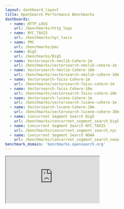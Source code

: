 ```yaml
---
layout: dashboard_layout
title: OpenSearch Performance Benchmarks
dashboards:
  - name: HTTP_LOGS
    url: /benchmarks/http_logs
  - name: NYC_TAXIS
    url: /benchmarks/nyc_taxis
  - name: PMC
    url: /benchmarks/pmc
  - name: Big5
    url: /benchmarks/Big5
  - name: Vectorsearch-nmslib-Cohere-1m
    url: /benchmarks/vectorsearch-nmslib-cohere-1m
  - name: Vectorsearch-nmslib-Cohere-10m
    url: /benchmarks/vectorsearch-nmslib-cohere-10m
  - name: Vectorsearch-faiss-Cohere-1m
    url: /benchmarks/vectorsearch-faiss-cohere-1m
  - name: Vectorsearch-faiss-Cohere-10m
    url: /benchmarks/vectorsearch-faiss-cohere-10m
  - name: Vectorsearch-lucene-Cohere-1m
    url: /benchmarks/vectorsearch-lucene-cohere-1m
  - name: Vectorsearch-lucene-Cohere-10m
    url: /benchmarks/vectorsearch-lucene-cohere-10m
  - name: Concurrent Segment Search Big5
    url: /benchmarks/concurrent_segment_search_big5
  - name: Concurrent Segment Search NYC_TAXIS
    url: /benchmarks/concurrent_segment_search_nyc
  - name: Concurrent Segment Search NOAA
    url: /benchmarks/concurrent_segment_search_noaa
benchmark_domain: 'benchmarks.opensearch.org'
---
```


<iframe src="https://{{ page.benchmark_domain }}/app/dashboards#/view/f9ef2c40-ee11-11ee-a589-033f2c21734f?embed=true&_g=(filters:!(),refreshInterval:(pause:!t,value:0),time:(from:now-7d,to:now))&_a=(description:'',filters:!(('$state':(store:appState),meta:(alias:!n,disabled:!f,index:'333e2950-edec-11ed-a453-51f8c622cf9a',key:query,negate:!f,type:custom,value:'%7B%22bool%22:%7B%22minimum_should_match%22:1,%22should%22:%5B%7B%22match_phrase%22:%7B%22user-tags.cluster-config%22:%22arm64-r6g.4xlarge-3-data-6-shards-1-replica-nmslib-cohere-10m%22%7D%7D,%7B%22match_phrase%22:%7B%22meta.tag_cluster-config%22:%22arm64-r6g.4xlarge-3-data-6-shards-1-replica-nmslib-cohere-10m%22%7D%7D%5D%7D%7D'),query:(bool:(minimum_should_match:1,should:!((match_phrase:(user-tags.cluster-config:arm64-r6g.4xlarge-3-data-6-shards-1-replica-nmslib-cohere-10m)),(match_phrase:(meta.tag_cluster-config:arm64-r6g.4xlarge-3-data-6-shards-1-replica-nmslib-cohere-10m))))))),fullScreenMode:!f,options:(hidePanelTitles:!f,useMargins:!t),query:(language:kuery,query:''),timeRestore:!f,title:'%5BVector%20Search%5D%20%5BNmslib%5D%201OM%20Cohere%20768D',viewMode:view)&show-time-filter=true&hide-filter-bar=true"></iframe>
